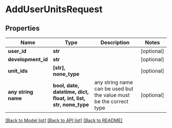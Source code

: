 # AddUserUnitsRequest


## Properties
Name | Type | Description | Notes
------------ | ------------- | ------------- | -------------
**user_id** | **str** |  | [optional] 
**development_id** | **str** |  | [optional] 
**unit_ids** | **[str], none_type** |  | [optional] 
**any string name** | **bool, date, datetime, dict, float, int, list, str, none_type** | any string name can be used but the value must be the correct type | [optional]

[[Back to Model list]](../README.md#documentation-for-models) [[Back to API list]](../README.md#documentation-for-api-endpoints) [[Back to README]](../README.md)


